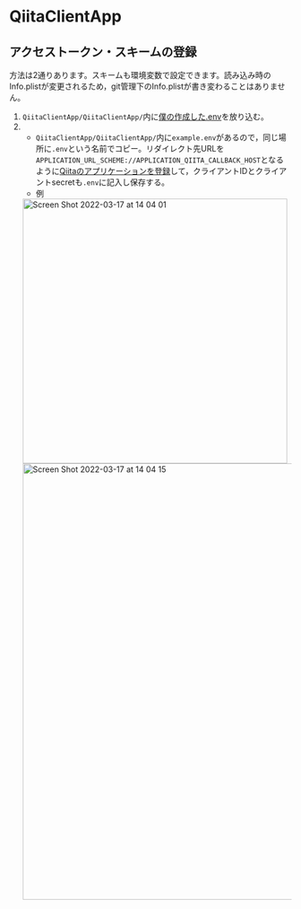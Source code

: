 # QiitaClientApp
## アクセストークン・スキームの登録
方法は2通りあります。スキームも環境変数で設定できます。読み込み時のInfo.plistが変更されるため，git管理下のInfo.plistが書き変わることはありません。
1. `QiitaClientApp/QiitaClientApp/`内に[僕の作成した.env](https://drive.google.com/file/d/1CB4nYrYnslMXTpRj_K5Ao3pVzg16VQf6/view?usp=sharing)を放り込む。
2.  * `QiitaClientApp/QiitaClientApp/`内に`example.env`があるので，同じ場所に`.env`という名前でコピー。リダイレクト先URLを`APPLICATION_URL_SCHEME://APPLICATION_QIITA_CALLBACK_HOST`となるように[Qiitaのアプリケーションを登録](https://qiita.com/settings/applications/new)して，クライアントIDとクライアントsecretも`.env`に記入し保存する。
    * 例
    <img width="472" alt="Screen Shot 2022-03-17 at 14 04 01" src="https://user-images.githubusercontent.com/41906969/158741205-0f1bf0aa-01ee-488b-8b7b-177ca1ec0529.png">
    <img width="778" alt="Screen Shot 2022-03-17 at 14 04 15" src="https://user-images.githubusercontent.com/41906969/158741216-12b2d927-d65d-45cb-b9f8-b88418a5b225.png">
